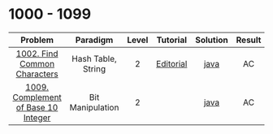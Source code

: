 # 1000 - 1099

|                                               Problem                                               |      Paradigm      | Level |                                   Tutorial                                   |                     Solution                      | Result |
| :-------------------------------------------------------------------------------------------------: | :----------------: | :---: | :--------------------------------------------------------------------------: | :-----------------------------------------------: | :----: |
|        [1002. Find Common Characters](https://leetcode.com/problems/find-common-characters/)        | Hash Table, String |   2   | [Editorial](https://leetcode.com/problems/find-common-characters/editorial/) |    [java](./1002_Find_Common_Characters.java)     |   AC   |
| [1009. Complement of Base 10 Integer](https://leetcode.com/problems/complement-of-base-10-integer/) |  Bit Manipulation  |   2   |                                                                              | [java](./1009_Complement_of_Base_10_Integer.java) |   AC   |
